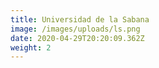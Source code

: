 ```yaml
---
title: Universidad de la Sabana
image: /images/uploads/ls.png
date: 2020-04-29T20:20:09.362Z
weight: 2
---
```

